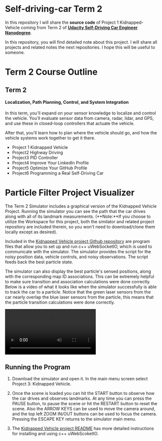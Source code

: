 # Self-driving-car Term 2

In this repository I will share the **source code** of Project 1 Kidnapped-Vehicle coming from Term 2 of [**Udacity Self-Driving Car Engineer Nanodegree**](<https://www.udacity.com/course/self-driving-car-engineer-nanodegree--nd013>). 

In this  repository, you will find detailed note about this project. I will share all projects and related notes the next repositories. I hope this will be useful to someone. 

# Term 2 Course Outline

## Term 2

#### Localization, Path Planning, Control, and System Integration

In this term, you'll expand on your sensor knowledge to localize and control the vehicle. You'll evaluate sensor data from camera, radar, lidar, and GPS, and use these in closed-loop controllers that actuate the vehicle.

After that, you'll learn how to plan where the vehicle should go, and how the vehicle systems work together to get it there.

- Project 1  Kidnapped Vehicle
- Project2   Highway Driving
- Project3   PID Controller
- Project4   Improve Your LinkedIn Profile
- Project5   Optimize Your GitHub Profile
- Project6   Programming a Real Self-Driving Car

# Particle Filter Project Visualizer

The Term 2 Simulator includes a graphical version of the Kidnapped Vehicle Project. Running the simulator you can see the path that the car drives along with all of its landmark measurements. (**Note:**If you choose to utilize the Workspace for this project, both the similator and related project repository are included therein, so you won't need to download/clone them locally except as desired).

Included in the [Kidnapped Vehicle project Github repository](https://github.com/udacity/CarND-Kidnapped-Vehicle-Project) are program files that allow you to set up and run c++ uWebSocketIO, which is used to communicate with the simulator. The simulator provides the script for the noisy position data, vehicle controls, and noisy observations. The script feeds back the best particle state.

The simulator can also display the best particle's sensed positions, along with the corresponding map ID associations. This can be extremely helpful to make sure transition and association calculations were done correctly. Below is a video of what it looks like when the simulator successfully is able to track the car to a particle. Notice that the green laser sensors from the car nearly overlap the blue laser sensors from the particle, this means that the particle transition calculations were done correctly.

<video src="0SbVwwY_NuQ.mp4"></video>



## Running the Program

1. Download the simulator and open it. In the main menu screen select Project 3: Kidnapped Vehicle.
2. Once the scene is loaded you can hit the START button to observe how the car drives and observes landmarks. At any time you can press the PAUSE button, to pause the scene or hit the RESTART button to reset the scene. Also the ARROW KEYS can be used to move the camera around, and the top left ZOOM IN/OUT buttons can be used to focus the camera. Pressing the ESCAPE KEY returns to the simulator main menu.

3. The [Kidnapped Vehicle project README](https://github.com/udacity/CarND-Kidnapped-Vehicle-Project) has more detailed instructions for installing and using c++ uWebScoketIO.




